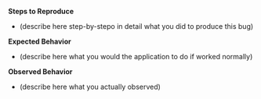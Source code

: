 **Steps to Reproduce**

* (describe here step-by-stepo in detail what you did to produce this bug)

**Expected Behavior**

* (describe here what you would the application to do if worked normally)

**Observed Behavior**

* (describe here what you actually observed)
